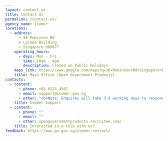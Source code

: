 ```yaml
---
layout: contact_us
title: Contact Us
permalink: /contact-us/
agency_name: Isomer
locations:
  - address:
      - 36 Robinson Rd
      - Lazada Building
      - Singapore 068877
    operating_hours:
      - days: Mon - Fri
        time: 10am - 4pm
        description: Closed on Public Holidays
    maps_link: https://www.google.com/maps?q=36+Robinson+Rd+Singapore+068877+
    title: Main Office (Open Government Products)
contacts:
  - content:
      - phone: +65 6123 4567
      - email: support@isomer.gov.sg
      - other: "<b>Note: Enquires will take 3-5 working days to respond</b>"
    title: Isomer Support
  - content:
      - phone: ""
      - email: ""
      - other: opengovernmentproducts.recruitee.com/
    title: Interested in a role with us?
feedback: https://www.go.gov.sg/isomer-contact/
---
```

